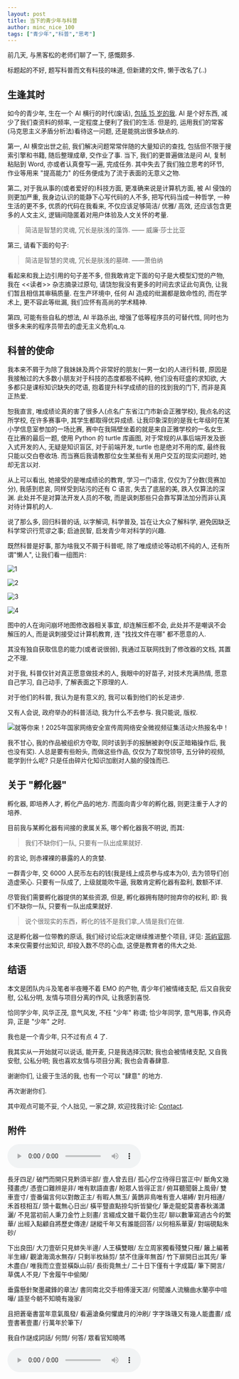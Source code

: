```yaml
---
layout: post
title: 当下的青少年与科普
author: minc_nice_100
tags: ["青少年","科普","思考"]
---
```


前几天, 与黑客松的老师们聊了一下, 感慨颇多.

标题起的不好, 题写科普而文有科技的味道, 但新建的文件, 懒于改名了(..)

## 生逢其时
如今的青少年, 生在一个 AI 横行的时代(废话), [包括 15 岁的我](/pages/about/). AI 是个好东西, 减少了我们查资料的频率, 一定程度上便利了我们的生活. 但是的, 运用我们的常客(马克思主义矛盾分析法)看待这一问题, 还是能挑出很多缺点的.

第一, AI 横空出世之前, 我们解决问题常常伴随的大量知识的查找, 包括但不限于搜索引擎和书籍, 随后整理成章, 交作业了事. 当下, 我们的更普遍做法是问 AI, 复制粘贴到 Word, 亦或者认真誊写一遍, 完成任务. 其中失去了我们独立思考的环节, 作业等用来 "提高能力" 的任务便成为了流于表面的无意义之物.

第二, 对于我从事的(或者爱好的)科技方面, 更准确来说是计算机方面, 被 AI 侵蚀的则更加严重, 我身边认识的能静下心写代码的人不多, 把写代码当成一种哲学, 一种生活的更不多, 优质的代码在我看来, 不仅应该足够简洁/ 优雅/ 高效, 还应该包含更多的人文主义, 逻辑间隐匿着对用户体验及人文关怀的考量.
> 简洁是智慧的灵魂, 冗长是肤浅的藻饰. —— 威廉·莎士比亚

第三, 请看下面的句子:
> 简洁是智慧的灵魂, 冗长是肤浅的墓碑. ——萧伯纳

看起来和我上边引用的句子差不多, 但我敢肯定下面的句子是大模型幻觉的产物, 我在 <<读者>> 杂志摘录过原句, 请饶恕我没有更多的时间去求证此句真伪, 让我们暂且相信其审稿质量. 在生产环境中, 任何 AI 造成的纰漏都是致命性的, 而在学术上, 更不容此等纰漏, 我们应怀有高尚的学术精神.

第四, 可能有些自私的想法, AI 半路杀出, 增强了低等程序员的可替代性, 同时也为很多未来的程序员带去的虚无主义危机q_q.

## 科普的使命
我本来不屑于为除了我妹妹及两个非常好的朋友(一男一女)的人进行科普, 原因是我接触过的大多数小朋友对于科技的态度都极不纯粹, 他们没有旺盛的求知欲, 大多都只是课标知识缺失的呓语, 抱着提升科学成绩的目的找到我的门下, 而非是真正热爱.

恕我直言, 唯成绩论真的害了很多人(点名广东省江门市新会正雅学校), 我点名的这所学校, 在许多赛事中, 其学生都取得优异成绩. 让我印象深刻的是我七年级时在某小学信息室参加的一场比赛, 赛中在我隔壁坐着的就是来自正雅学校的一名女生. 在比赛的最后一题, 使用 Python 的 turtle 库画图, 对于常规的从事后端开发及嵌入式开发的人, 无疑是知识盲区, 对于前端开发, turtle 也是绝对不用的库, 最终我只能以交白卷收场. 而当赛后我请教那位女生某些有关用户交互的现实问题时, 她却无言以对.

从上可以看出, 她接受的是唯成绩论的教育, 学习一门语言, 仅仅为了分数(竞赛加分), 我感到悲哀, 同样受到玷污的还有 C 语言, 失去了底层的美, 跌入仅算法的深渊. 此处并不是对算法开发人员的不敬, 而是讽刺那些只会靠写算法加分而非认真对待计算机的人.

说了那么多, 回归科普的话, 以字解词, 科学普及, 旨在让大众了解科学, 避免因缺乏科学常识行荒谬之事; 启迪民智, 启发青少年对科学的兴趣.

既然科普是好事, 那为啥我又不屑于科普呢, 除了唯成绩论等动机不纯的人, 还有所谓"懒人", 让我们看一组图片:

![1](https://bucket.itedev.com/blog/20250808012030814.png)

![2](https://bucket.itedev.com/blog/20250808012104151.png)

![3](https://bucket.itedev.com/blog/20250808012127475.png)

![4](https://bucket.itedev.com/blog/20250808012148174.png)

图中的人在询问崩坏地图修改器相关事宜, 却连解压都不会, 此处并不是嘲讽不会解压的人, 而是讽刺接受过计算机教育, 连 "找找文件在哪" 都不愿意的人.

其没有独自获取信息的能力(或者说很弱), 我通过互联网找到了修改器的文档, 其置之不理.

对于我, 科普仅针对真正愿意做技术的人, 我眼中的好苗子, 对技术充满热情, 愿意自己学习, 自己动手, 了解表面之下原理的人.

对于他们的科普, 我认为是有意义的, 我可以看到他们的长足进步.

又有人会说, 政府举办的科普活动, 我为什么不去参与. 我只能说, 版权.

![[就等你来！2025年国家网络安全宣传周网络安全微视频征集活动火热报名中！](https://mp.weixin.qq.com/s/Vbg18oa5WgrFygBbjR9fyg)](https://bucket.itedev.com/blog/20250808012838722.png)

我不甘心, 我的作品被组织方夺取, 同时该到手的报酬被剥夺(反正暗箱操作后, 我也没有奖). 人总是要有些盼头, 而做这些作品, 仅仅为了取悦领导, 五分钟的视频, 能学到什么呢? 只是任由碎片化知识加剧对人脑的侵蚀而已.

## 关于 "孵化器"
孵化器, 即培养人才, 孵化产品的地方. 而面向青少年的孵化器, 则更注重于人才的培养.

目前我与某孵化器有间接的隶属关系, 哪个孵化器我不明说, 而其:

> 我们不缺你们一队, 只要有一队出成果就好.

的言论, 则赤裸裸的暴露的人的贪婪.

一群青少年, 交 6000 人民币左右的钱(我是线上成员参与成本为0), 去为领导们创造虚荣心. 只要有一队成了, 上级就能吹牛逼, 我敢肯定孵化器有盈利, 数额不详.

尽管我们需要孵化器提供的某些资源, 但是, 孵化器拥有随时抛弃你的权利, 即: 我们不缺你一队, 只要有一队出成果就好.

> 说个很现实的东西，孵化的钱不是我们拿,人情是我们在做.

这是孵化器一位带教的原话, 我们经讨论后决定继续推进整个项目, 详见: [茶屿官网](https://www.teacharlie.com/). 本来仅需要付出知识, 却投入数不尽的心血, 这便是教育者的伟大之处.


## 结语
本文是团队内斗及笔者半夜睡不着 EMO 的产物, 青少年们被情绪支配, 后又自我安慰, 公私分明, 友情与项目分离的作风, 让我感到喜悦.

恰同学少年, 风华正茂, 意气风发, 不枉 "少年" 称谓; 恰少年同学, 意气用事, 作风奇异, 正是 "少年" 之时.

我也是一个青少年, 只不过有点 4 了.

我其实从一开始就可以说话, 能开麦, 只是我选择沉默; 我也会被情绪支配, 又自我安慰, 公私分明; 我也喜欢友情与项目分离; 我也会青春肆意.

谢谢你们, 让疲于生活的我, 也有一个可以 "肆意" 的地方.

再次谢谢你们.


其中观点可能不妥, 个人拙见, 一家之辞, 欢迎找我讨论: [Contact](/pages/contact/).

## 附件
<audio title="横竖撇点折 - 米白.mp3" controls src="https://bucket.itedev.com/blog/20250808020248956.mp3" ></audio>

長牙四足/
破門而開只見黔須半部/
壹人曾去目/
孤心佇立待得日當正中/
斷角文幾殘畫虎/
憑壹口難辨是非/
唯有默語直書/
盼眾人皆得正言/
俯耳聽聞磬上風骨/
雙車壹寸/
壹番偏言何以對敵正主/
有暇人無玉/
黃鵲非鳥唯有壹人堪縛/
對月相連/
禾首枝相互/
頭十載無心日出/
橫平豎直點捺勾折皆變化/
筆走龍蛇莫書春秋滿瀟灑/
不見當初前人秉刀金竹上刻畫/
言綴成文雖千載仍生花/
聊以數筆寫過古今的繁華/
出經入點顧自將歷史傳達/
謎縱千年又有誰能回答/
以何相系華夏/
對端硯點朱砂/

下出良田/
大刀壹斫只見蚌失半邊/
人王橫雙眼/
左立周家獨看殘雙只雁/
籬上編著半生緣/
觀滄海滴水無存/
只剩半枚絲剪/
禁不住康年無首/
竹下扉開日出其先/
筆木盡白/
唯我而立壹並橫臥山前/
長街竟無土/
二十日下僅有十字成篇/
筆下開言/
草偶人不見/
下舍履午中偷閑/

垂露懸針聚墨藏鋒的章法/
書同南北交手相傅漫天涯/
何聞誰人流觴曲水蘭亭中喧嘩/
語至今朝不知曉有幾家/

且把蒼毫書當年意氣風發/
看遍滄桑何懼歲月的沖刷/
字字珠璣又有幾人能盡畫/
成壹書著壹畫/
行萬年於筆下/

我自作謎成詞話/
何問/
何答/
眾看官知曉嗎



<audio title="先生 - Pomelo安妮.mp3" controls src="https://bucket.itedev.com/blog/20250808020540651.mp3" ></audio>